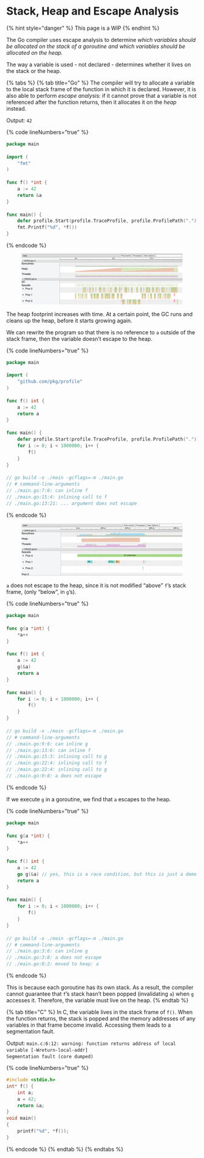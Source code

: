 # Stack, Heap and Escape Analysis

{% hint style="danger" %}
This page is a WIP
{% endhint %}

The Go compiler uses escape analysis to determine _which variables should be allocated on the stack of a goroutine and which variables should be allocated on the heap._

The way a variable is used - not declared - determines whether it lives on the stack or the heap.

{% tabs %}
{% tab title="Go" %}
The compiler will try to allocate a variable to the local stack frame of the function in which it is declared. However, it is also able to perform _escape analysis_: if it cannot prove that a variable is not referenced after the function returns, then it allocates it on the _heap_ instead.

Output: `42`

{% code lineNumbers="true" %}
```go
package main

import (
    "fmt"
)

func f() *int {
    a := 42
    return &a
}

func main() {
    defer profile.Start(profile.TraceProfile, profile.ProfilePath(".")).Stop()
    fmt.Printf("%d", *f())
}
```
{% endcode %}

<figure><img src="../.gitbook/assets/image (16).png" alt=""><figcaption></figcaption></figure>

The heap footprint increases with time. At a certain point, the GC runs and cleans up the heap, before it starts growing again.

We can rewrite the program so that there is no reference to `a` outside of the stack frame, then the variable doesn’t escape to the heap.

{% code lineNumbers="true" %}
```go
package main

import (
    "github.com/pkg/profile"
)

func f() int {
    a := 42
    return a
}

func main() {
    defer profile.Start(profile.TraceProfile, profile.ProfilePath(".")).Stop()
    for i := 0; i < 1000000; i++ {
        f()
    }
}

// go build -o ./main -gcflags=-m ./main.go
// # command-line-arguments
// ./main.go:7:6: can inline f
// ./main.go:15:4: inlining call to f
// ./main.go:13:21: ... argument does not escape
```
{% endcode %}

<figure><img src="../.gitbook/assets/image (4).png" alt=""><figcaption></figcaption></figure>

&#x20;`a` does not escape to the heap, since it is not modified “above” `f`’s stack frame, (only “below”, in `g`’s).

{% code lineNumbers="true" %}
```go
package main

func g(a *int) {
    *a++
}

func f() int {
    a := 42
    g(&a)
    return a
}

func main() {
    for i := 0; i < 1000000; i++ {
        f()
    }
}

// go build -o ./main -gcflags=-m ./main.go
// # command-line-arguments
// ./main.go:9:6: can inline g
// ./main.go:13:6: can inline f
// ./main.go:15:3: inlining call to g
// ./main.go:22:4: inlining call to f
// ./main.go:22:4: inlining call to g
// ./main.go:9:8: a does not escape
```
{% endcode %}

If we execute `g` in a goroutine, we find that `a` escapes to the heap.

{% code lineNumbers="true" %}
```go
package main

func g(a *int) {
    *a++
}

func f() int {
    a := 42
    go g(&a) // yes, this is a race condition, but this is just a demo :)
    return a
}

func main() {
    for i := 0; i < 1000000; i++ {
        f()
    }
}

// go build -o ./main -gcflags=-m ./main.go
// # command-line-arguments
// ./main.go:3:6: can inline g
// ./main.go:3:8: a does not escape
// ./main.go:8:2: moved to heap: a
```
{% endcode %}

This is because each goroutine has its own stack. As a result, the compiler cannot guarantee that `f`’s stack hasn’t been popped (invalidating `a`) when `g` accesses it. Therefore, the variable must live on the heap.
{% endtab %}

{% tab title="C" %}
In C, the variable lives in the stack frame of `f()`. When the function returns, the stack is popped and the memory addresses of any variables in that frame become invalid. Accessing them leads to a segmentation fault.

Output: `main.c:6:12: warning: function returns address of local variable [-Wreturn-local-addr]`\
`Segmentation fault (core dumped)`

{% code lineNumbers="true" %}
```c
#include <stdio.h>
int* f() {
    int a;
    a = 42;
    return &a;
}
void main()
{
    printf("%d", *f());
}
```
{% endcode %}
{% endtab %}
{% endtabs %}

